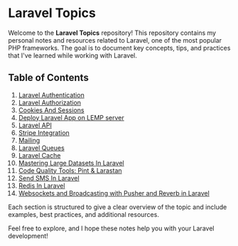 # Laravel Topics

Welcome to the **Laravel Topics** repository! This repository contains my personal notes and resources related to Laravel, one of the most popular PHP frameworks. The goal is to document key concepts, tips, and practices that I've learned while working with Laravel.

## Table of Contents

01. [Laravel Authentication](01-laravel-authentication/laravel-authentication.md)
02. [Laravel Authorization](02-laravel-authorization/laravel-authorization.md)
03. [Cookies And Sessions](03-cookies-and-sessions/cookies-and-sessions.md)
04. [Deploy Laravel App on LEMP server](04-deploy-laravel-app-on-lemp-server/deploy-laravel-app-on-lemp-server.md)
05. [Laravel API](05-laravel-api/laravel-api.md)
06. [Stripe Integration](06-stripe-integration/stripe-integration.md)
07. [Mailing](07-mailing/mailing.md)
08. [Laravel Queues](08-laravel-queues/laravel-queues.md)
09. [Laravel Cache](09-laravel-cache/laravel-cache.md)
10. [Mastering Large Datasets In Laravel](10-mastering-large-datasets-in-laravel/mastering-large-datasets-in-laravel.md)
11. [Code Quality Tools: Pint & Larastan](11-code-quality-tools-pint-and-larastan/code-quality-tools-pint-and-larastan.md)
12. [Send SMS In Laravel](12-send-sms-in-laravel/send-sms-in-laravel.md)
13. [Redis In Laravel](13-redis-in-laravel/redis-in-laravel.md)
14. [Websockets and Broadcasting with Pusher and Reverb in Laravel](14-websockets-and-broadcasting-with-pusher-and-reverb-in-laravel/websockets-and-broadcasting-with-pusher-and-reverb-in-laravel.md)

Each section is structured to give a clear overview of the topic and include examples, best practices, and additional resources.

Feel free to explore, and I hope these notes help you with your Laravel development!
